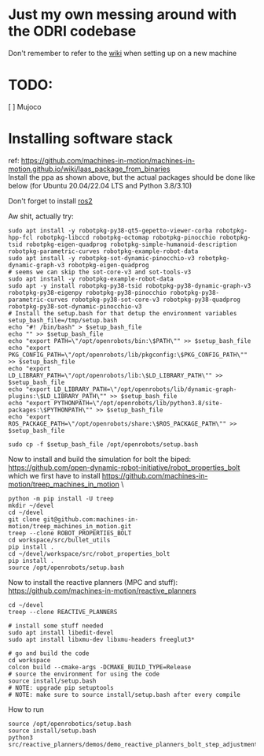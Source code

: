 # Just my own messing around with the ODRI codebase

Don't remember to refer to the [wiki](https://github.com/machines-in-motion/machines-in-motion.github.io/wiki) when setting up on a new machine

# TODO:
[ ] Mujoco
# Installing software stack
ref: https://github.com/machines-in-motion/machines-in-motion.github.io/wiki/laas_package_from_binaries \
Install the ppa as shown above, but the actual packages should be done like below (for Ubuntu 20.04/22.04 LTS and Python 3.8/3.10)

Don't forget to install [ros2](https://docs.ros.org/en/humble/Installation/Ubuntu-Install-Debians.html#install-ros-2-packages)

Aw shit, actually try:
```
sudo apt install -y robotpkg-py38-qt5-gepetto-viewer-corba robotpkg-hpp-fcl robotpkg-libccd robotpkg-octomap robotpkg-pinocchio robotpkg-tsid robotpkg-eigen-quadprog robotpkg-simple-humanoid-description robotpkg-parametric-curves robotpkg-example-robot-data
sudo apt install -y robotpkg-sot-dynamic-pinocchio-v3 robotpkg-dynamic-graph-v3 robotpkg-eigen-quadprog
# seems we can skip the sot-core-v3 and sot-tools-v3
sudo apt install -y robotpkg-example-robot-data
sudo apt -y install robotpkg-py38-tsid robotpkg-py38-dynamic-graph-v3 robotpkg-py38-eigenpy robotpkg-py38-pinocchio robotpkg-py38-parametric-curves robotpkg-py38-sot-core-v3 robotpkg-py38-quadprog robotpkg-py38-sot-dynamic-pinocchio-v3
# Install the setup.bash for that detup the environment variables
setup_bash_file=/tmp/setup.bash
echo "#! /bin/bash" > $setup_bash_file
echo "" >> $setup_bash_file
echo "export PATH=\"/opt/openrobots/bin:\$PATH\"" >> $setup_bash_file
echo "export PKG_CONFIG_PATH=\"/opt/openrobots/lib/pkgconfig:\$PKG_CONFIG_PATH\"" >> $setup_bash_file
echo "export LD_LIBRARY_PATH=\"/opt/openrobots/lib:\$LD_LIBRARY_PATH\"" >> $setup_bash_file
echo "export LD_LIBRARY_PATH=\"/opt/openrobots/lib/dynamic-graph-plugins:\$LD_LIBRARY_PATH\"" >> $setup_bash_file
echo "export PYTHONPATH=\"/opt/openrobots/lib/python3.8/site-packages:\$PYTHONPATH\"" >> $setup_bash_file
echo "export ROS_PACKAGE_PATH=\"/opt/openrobots/share:\$ROS_PACKAGE_PATH\"" >> $setup_bash_file

sudo cp -f $setup_bash_file /opt/openrobots/setup.bash
```

Now to install and build the simulation for bolt the biped: https://github.com/open-dynamic-robot-initiative/robot_properties_bolt \
which we first have to install https://github.com/machines-in-motion/treep_machines_in_motion \
```
python -m pip install -U treep
mkdir ~/devel
cd ~/devel
git clone git@github.com:machines-in-motion/treep_machines_in_motion.git
treep --clone ROBOT_PROPERTIES_BOLT
cd workspace/src/bullet_utils
pip install .
cd ~/devel/workspace/src/robot_properties_bolt
pip install .
source /opt/openrobots/setup.bash
```

Now to install the reactive planners (MPC and stuff): https://github.com/machines-in-motion/reactive_planners
```
cd ~/devel
treep --clone REACTIVE_PLANNERS

# install some stuff needed
sudo apt install libedit-devel
sudo apt install libxmu-dev libxmu-headers freeglut3*

# go and build the code
cd workspace
colcon build --cmake-args -DCMAKE_BUILD_TYPE=Release
# source the environment for using the code
source install/setup.bash
# NOTE: upgrade pip setuptools
# NOTE: make sure to source install/setup.bash after every compile
```

How to run 
```
source /opt/openrobotics/setup.bash
source install/setup.bash
python3 src/reactive_planners/demos/demo_reactive_planners_bolt_step_adjustment.py
```
